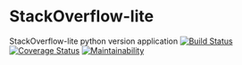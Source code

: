 # StackOverflow-lite
StackOverflow-lite python version application
[![Build Status](https://travis-ci.org/celestemiriams/StackOverflow-lite.svg?branch=questions)](https://travis-ci.org/celestemiriams/StackOverflow-lite)
[![Coverage Status](https://coveralls.io/repos/github/celestemiriams/StackOverflow-lite/badge.svg?branch=questions)](https://coveralls.io/github/celestemiriams/StackOverflow-lite?branch=questions)
[![Maintainability](https://api.codeclimate.com/v1/badges/a99a88d28ad37a79dbf6/maintainability)](https://codeclimate.com/github/codeclimate/codeclimate/maintainability)
